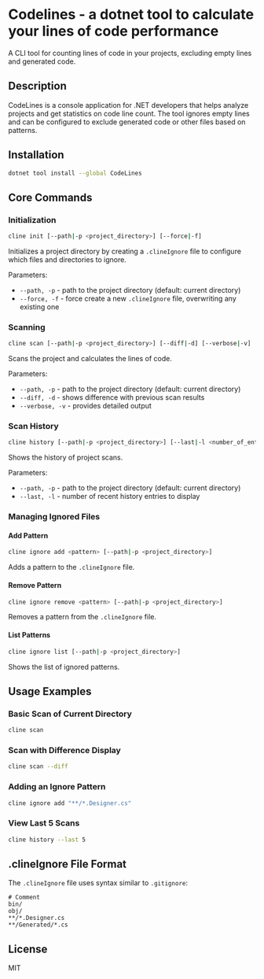 # Codelines - a dotnet tool to calculate your lines of code performance

A CLI tool for counting lines of code in your projects, excluding empty lines and generated code.

## Description

CodeLines is a console application for .NET developers that helps analyze projects and get statistics on code line count. The tool ignores empty lines and can be configured to exclude generated code or other files based on patterns.

## Installation

```bash
dotnet tool install --global CodeLines
```

## Core Commands

### Initialization

```bash
cline init [--path|-p <project_directory>] [--force|-f]
```

Initializes a project directory by creating a `.clineIgnore` file to configure which files and directories to ignore.

Parameters:
- `--path, -p` - path to the project directory (default: current directory)
- `--force, -f` - force create a new `.clineIgnore` file, overwriting any existing one

### Scanning

```bash
cline scan [--path|-p <project_directory>] [--diff|-d] [--verbose|-v]
```

Scans the project and calculates the lines of code.

Parameters:
- `--path, -p` - path to the project directory (default: current directory)
- `--diff, -d` - shows difference with previous scan results
- `--verbose, -v` - provides detailed output

### Scan History

```bash
cline history [--path|-p <project_directory>] [--last|-l <number_of_entries>]
```

Shows the history of project scans.

Parameters:
- `--path, -p` - path to the project directory (default: current directory)
- `--last, -l` - number of recent history entries to display

### Managing Ignored Files

#### Add Pattern

```bash
cline ignore add <pattern> [--path|-p <project_directory>]
```

Adds a pattern to the `.clineIgnore` file.

#### Remove Pattern

```bash
cline ignore remove <pattern> [--path|-p <project_directory>]
```

Removes a pattern from the `.clineIgnore` file.

#### List Patterns

```bash
cline ignore list [--path|-p <project_directory>]
```

Shows the list of ignored patterns.

## Usage Examples

### Basic Scan of Current Directory

```bash
cline scan
```

### Scan with Difference Display

```bash
cline scan --diff
```

### Adding an Ignore Pattern

```bash
cline ignore add "**/*.Designer.cs"
```

### View Last 5 Scans

```bash
cline history --last 5
```

## .clineIgnore File Format

The `.clineIgnore` file uses syntax similar to `.gitignore`:

```
# Comment
bin/
obj/
**/*.Designer.cs
**/Generated/*.cs
```

## License

MIT
